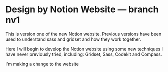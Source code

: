 # Design by Notion Website — branch nv1

This is version one of the new Notion website. Previous versions have been used to understand sass and gridset and how they work together.

Here I will begin to develop the Notion website using some new techniques I have never previously tried, including: Gridset, Sass, Codekit and Compass.

I'm making a change to the website
